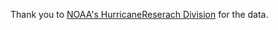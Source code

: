 Thank you to [NOAA's HurricaneReserach Division](https://www.aoml.noaa.gov/hrd/hurdat/All_U.S._Hurricanes.html) for the data.

